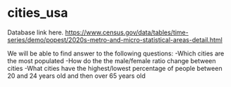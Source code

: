 # cities_usa

Database link here.
https://www.census.gov/data/tables/time-series/demo/popest/2020s-metro-and-micro-statistical-areas-detail.html

We will be able to find answer to the following questions:
-Which cities are the most populated
-How do the the male/female ratio change between cities
-What cities have the highest/lowest percentage of people between 20 and 24 years old and then over 65 years old
